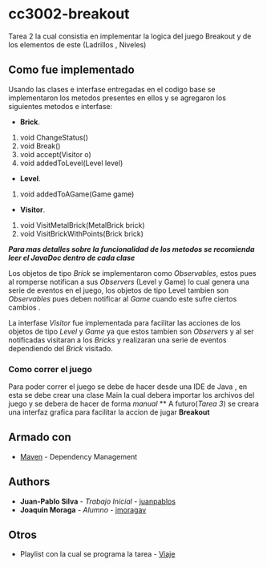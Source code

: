 # cc3002-breakout


Tarea 2 la cual consistia en implementar la logica del juego Breakout y de los elementos de este (Ladrillos , Niveles)


## Como fue implementado

Usando las clases e interfase entregadas en el codigo base se implementaron los metodos presentes en ellos y se agregaron los siguientes metodos e interfase:

+ **Brick**. 
1. void ChangeStatus()
2. void Break()
3. void accept(Visitor o)
4. void addedToLevel(Level level)

+ **Level**. 
1. void addedToAGame(Game game)

+ **Visitor**. 
 1. void VisitMetalBrick(MetalBrick brick)
 2. void VisitBrickWithPoints(Brick brick)
 
 *__Para mas detalles sobre la funcionalidad de los metodos se recomienda leer el JavaDoc dentro de cada clase__*
 
Los objetos de tipo *Brick* se implementaron como *Observables*, estos pues al romperse notifican a sus *Observers* (Level y Game) lo cual genera una serie de eventos en el juego, los objetos de tipo Level tambien son *Observables* pues deben notificar al *Game* cuando este sufre ciertos cambios .

La interfase *Visitor* fue implementada para facilitar las acciones de los objetos de tipo *Level* y *Game* ya que estos tambien son *Observers* y al ser notificadas visitaran a los *Bricks* y realizaran una serie de eventos dependiendo del *Brick* visitado.


### Como correr el juego

Para poder correr el juego se debe de hacer desde una IDE de Java , en esta se debe crear una clase Main la cual debera importar los archivos del juego y se debera de hacer de forma *manual*
**
A futuro(*_Tarea 3_*) se creara una interfaz grafica para facilitar la accion de jugar **Breakout**

## Armado con

* [Maven](https://maven.apache.org/) - Dependency Management


## Authors

* **Juan-Pablo Silva** - *Trabajo Inicial* - [juanpablos](https://github.com/juanpablos)
* **Joaquin Moraga** - *Alumno* - [jmoragav](https://github.com/jmoragav)




## Otros

* Playlist con la cual se programa la tarea - [Viaje](https://open.spotify.com/playlist/3Adj8Nww8lEYE0hiP8WJQZ)

